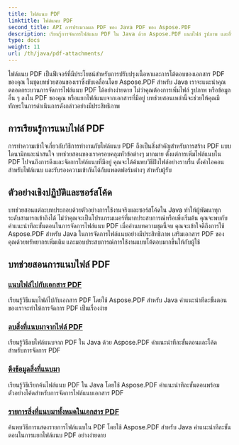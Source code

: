 ```yaml
---
title: ไฟล์แนบ PDF
linktitle: ไฟล์แนบ PDF
second_title: API การประมวลผล PDF ของ Java PDF ของ Aspose.PDF
description: เรียนรู้การจัดการไฟล์แนบ PDF ใน Java ด้วย Aspose.PDF แนบไฟล์ รูปภาพ และอื่นๆ ลงใน PDF ของคุณได้อย่างง่ายดาย
type: docs
weight: 11
url: /th/java/pdf-attachments/
---
```


ไฟล์แนบ PDF เป็นฟีเจอร์ที่มีประโยชน์สำหรับการปรับปรุงเนื้อหาและการโต้ตอบของเอกสาร PDF ของคุณ ในชุดบทช่วยสอนของเราซึ่งขับเคลื่อนโดย Aspose.PDF สำหรับ Java เราจะแนะนำคุณตลอดกระบวนการจัดการไฟล์แนบ PDF ได้อย่างง่ายดาย ไม่ว่าคุณต้องการเพิ่มไฟล์ รูปภาพ หรือข้อมูลอื่น ๆ ลงใน PDF ของคุณ หรือแยกไฟล์แนบจากเอกสารที่มีอยู่ บทช่วยสอนเหล่านี้จะช่วยให้คุณมีทักษะในการดำเนินการดังกล่าวอย่างมีประสิทธิภาพ

## การเรียนรู้การแนบไฟล์ PDF

การทำความเข้าใจเกี่ยวกับวิธีการทำงานกับไฟล์แนบ PDF ถือเป็นสิ่งสำคัญสำหรับการสร้าง PDF แบบไดนามิกและน่าสนใจ บทช่วยสอนของเราครอบคลุมหัวข้อต่างๆ มากมาย ตั้งแต่การเพิ่มไฟล์แนบใน PDF ไปจนถึงการดึงและจัดการไฟล์แนบที่มีอยู่ คุณจะได้ค้นพบวิธีฝังไฟล์อย่างราบรื่น ตั้งค่าไอคอนสำหรับไฟล์แนบ และรับรองความเข้ากันได้กับแพลตฟอร์มต่างๆ สำหรับผู้รับ

## ตัวอย่างเชิงปฏิบัติและซอร์สโค้ด

บทช่วยสอนแต่ละบทประกอบด้วยตัวอย่างการใช้งานจริงและซอร์สโค้ดใน Java ทำให้ผู้พัฒนาทุกระดับสามารถเข้าถึงได้ ไม่ว่าคุณจะเป็นโปรแกรมเมอร์ที่มากประสบการณ์หรือเพิ่งเริ่มต้น คุณจะพบกับคำแนะนำทีละขั้นตอนในการจัดการไฟล์แนบ PDF เมื่ออ่านบทความชุดนี้จบ คุณจะเข้าใจดีถึงการใช้ Aspose.PDF สำหรับ Java ในการจัดการไฟล์แนบอย่างมีประสิทธิภาพ เสริมเอกสาร PDF ของคุณด้วยทรัพยากรเพิ่มเติม และมอบประสบการณ์การใช้งานแบบโต้ตอบมากขึ้นให้กับผู้ใช้

## บทช่วยสอนการแนบไฟล์ PDF
### [แนบไฟล์ไปกับเอกสาร PDF](./attach-files-pdf-documents/)
เรียนรู้วิธีแนบไฟล์ไปกับเอกสาร PDF โดยใช้ Aspose.PDF สำหรับ Java คำแนะนำทีละขั้นตอนของเราจะทำให้การจัดการ PDF เป็นเรื่องง่าย
### [ลบสิ่งที่แนบมาจากไฟล์ PDF](./remove-attachments-from-pdfs/)
เรียนรู้วิธีลบไฟล์แนบจาก PDF ใน Java ด้วย Aspose.PDF คำแนะนำทีละขั้นตอนและโค้ดสำหรับการจัดการ PDF
### [ดึงข้อมูลสิ่งที่แนบมา](./retrieve-attachment-information/)
เรียนรู้วิธีเรียกค้นไฟล์แนบ PDF ใน Java โดยใช้ Aspose.PDF คำแนะนำทีละขั้นตอนพร้อมตัวอย่างโค้ดสำหรับการจัดการไฟล์แนบเอกสาร PDF
### [รายการสิ่งที่แนบมาทั้งหมดในเอกสาร PDF](./list-all-attachments-pdf-documents/)
ค้นพบวิธีการแสดงรายการไฟล์แนบใน PDF โดยใช้ Aspose.PDF สำหรับ Java คำแนะนำทีละขั้นตอนในการแยกไฟล์แนบ PDF อย่างง่ายดาย